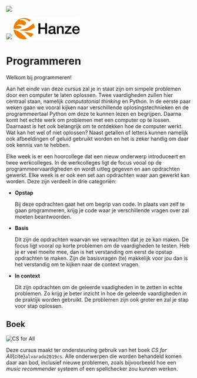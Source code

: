 ![](../images/header.jpg)

![](../images/itan_logo_black_wordmark.png) ![](../images/hanze_logo_black_wordmark.png)

# Programmeren

Welkom bij programmeren!

Aan het einde van deze cursus zal je in staat zijn om simpele problemen door een computer te laten oplossen. Twee vaardigheden zullen hier centraal staan, namelijk *computatonial thinking* en Python. In de eerste paar weken gaan we vooral kijken naar verschillende oplosingstechnieken en de programmeertaal Python om deze te kunnen lezen en begrijpen. Daarna komt het echte werk om problemen met een computer op te lossen.  Daarnaast is het ook belangrijk om te ontdekken hoe de computer werkt. Wat kan het wel of niet oplossen? Naast getallen of letters kunnen namelijk ook afbeeldingen of geluid gebruikt worden en het is zeker handig om daar ook kennis van te hebben.

Elke week is er een hoorcollege dat een nieuw onderwerp introduceert en twee werkcolleges. In de werkcolleges ligt de focus vooal op de programmeervaardigheden en wordt uitleg gegeven en aan opdrachten gewerkt. Elke week is er ook een set aan opdrachten waar aan gewerkt kan worden. Deze zijn verdeelt in drie categoriën:

-   **Opstap**

    Bij deze opdrachten gaat het om begrip van code. In plaats van zelf te gaan programmeren, krijg je code waar je verschillende vragen over zal moeten beantwoorden.

-   **Basis**

    Dit zijn de opdrachten waarvan we verwachten dat je ze kan maken. De focus ligt vooral op korte problemen om de vaardigheden te testen. Heb je er veel moeite mee, dan is het verstanding om eerst de opstap opdrachten te maken. Zijn de basisvragen (te) makkelijk voor jou dan is het verstandig om te kijken naar de context vragen.

-   **In context**

    Dit zijn opdrachten om de geleerde vaadigheden in te zetten in echte problemen. Zo krijg je beter inzicht in hoe de geleerde vaardigheden in de praktijk worden gebruikt. De problemen zijn ook groter en zal je stap voor stap oplossen.

## Boek

![CS for All](../images/cs_for_all.jpg)

Deze cursus maakt ter ondersteuning gebruik van het boek *CS for All*{cite}`alvarado2019cs`. Alle onderwerpen die worden behandeld komen daar aan bod, inclusief nieuwe problemen, zoals bijvoorbeeld hoe een *music recommender* systeem of een spellchecker zou kunnen werken.
